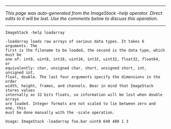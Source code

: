 
---

_This page was auto-generated from the ImageStack -help operator. Direct edits to it will be lost. Use the comments below to discuss this operation._

---

```
ImageStack -help loadarray

-loadarray loads raw arrays of various data types. It takes 6 arguments. The
first is the filename to be loaded, the second is the data type, which must be
one of: int8, uint8, int16, uint16, int32, uint32, float32, float64, or
equivalently: char, unsigned char, short, unsigned short, int, unsigned int,
float, double. The last four arguments specify the dimensions in the order
width, height, frames, and channels. Bear in mind that ImageStack stores values
internally as 32 bits floats, so information will be lost when double arrays
are loaded. Integer formats are not scaled to lie between zero and one, this
must be done manually with the -scale operation.

Usage: ImageStack -loadarray foo.bar uint8 640 480 1 3

```